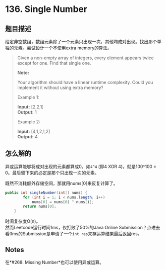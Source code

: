 # 136. Single Number

## 题目描述

给定非空数组，数组元素除了一个元素只出现一次，其他均成对出现。找出那个单独的元素。尝试设计一个不使用extra memory的算法。

>Given a non-empty array of integers, every element appears twice except for one. Find that single one.
>
>**Note:**
>
>Your algorithm should have a linear runtime complexity. Could you implement it without using extra memory?
>
>Example 1:
>
>**Input:** [2,2,1]  
>**Output:** 1
>
>Example 2:
>
>**Input:** [4,1,2,1,2]  
>**Output:** 4

## 怎么解的

异或运算能够将成对出现的元素都算成0。如`4^4` (即4 XOR 4)，就是100^100 = 0。最后留下来的必定是那个只出现一次的元素。

既然不消耗额外存储空间，那就用nums[0]来反复计算了。

```java
public int singleNumber(int[] nums) {
        for (int i = 1; i < nums.length; i++)
            nums[0] = nums[0] ^ nums[i];
        return nums[0];
    }
```

时间复杂度O(n)。  
然而Leetcode运行时间1ms，仅打败了50%的Java Online Submission？点进去看0ms的Submission是申请了一个`int res`来存运算结果最后返回res。

## Notes

在*#268. Missing Number*也可以使用异或运算。
